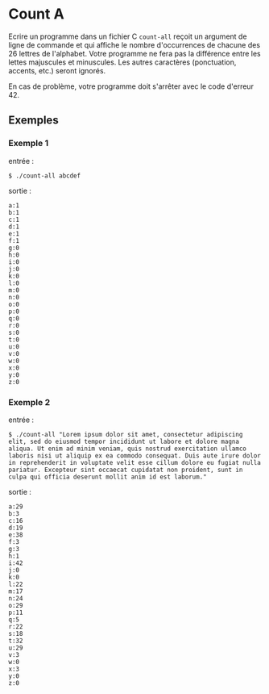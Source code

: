 # Count A

Ecrire un programme dans un fichier C `count-all` reçoit un argument de ligne de commande et qui affiche
le nombre d'occurrences de chacune des 26 lettres de l'alphabet. Votre programme ne fera pas la différence entre les lettes majuscules et minuscules. Les autres caractères (ponctuation, accents, etc.) seront ignorés.

En cas de problème, votre programme doit s'arrêter avec le code d'erreur 42.


## Exemples
### Exemple 1
entrée :
```
$ ./count-all abcdef
```
sortie :
```
a:1
b:1
c:1
d:1
e:1
f:1
g:0
h:0
i:0
j:0
k:0
l:0
m:0
n:0
o:0
p:0
q:0
r:0
s:0
t:0
u:0
v:0
w:0
x:0
y:0
z:0
```
### Exemple 2
entrée :
```
$ ./count-all "Lorem ipsum dolor sit amet, consectetur adipiscing elit, sed do eiusmod tempor incididunt ut labore et dolore magna aliqua. Ut enim ad minim veniam, quis nostrud exercitation ullamco laboris nisi ut aliquip ex ea commodo consequat. Duis aute irure dolor in reprehenderit in voluptate velit esse cillum dolore eu fugiat nulla pariatur. Excepteur sint occaecat cupidatat non proident, sunt in culpa qui officia deserunt mollit anim id est laborum."
```
sortie :
```
a:29
b:3
c:16
d:19
e:38
f:3
g:3
h:1
i:42
j:0
k:0
l:22
m:17
n:24
o:29
p:11
q:5
r:22
s:18
t:32
u:29
v:3
w:0
x:3
y:0
z:0
```
